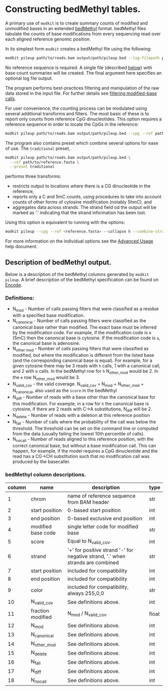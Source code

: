# Constructing bedMethyl tables.

A primary use of `modkit` is to create summary counts of modified and unmodified bases in
an extended [bedMethyl](https://www.encodeproject.org/data-standards/wgbs/) format.
bedMethyl files tabulate the counts of base modifications from every sequencing read over
each aligned reference genomic position.

In its simplest form `modkit` creates a bedMethyl file using the following:

```bash
modkit pileup path/to/reads.bam output/path/pileup.bed --log-filepath pileup.log
```

No reference sequence is required. A single file (described
[below](#description-of-bedmethyl-output)) with base count summaries will be created. The
final argument here specifies an optional log file output.

The program performs best-practices filtering and manipulation of the raw data stored in
the input file. For further details see [filtering modified-base calls](./filtering.md).

For user convenience, the counting process can be modulated using several additional
transforms and filters. The most basic of these is to report only counts from reference
CpG dinucleotides. This option requires a reference sequence in order to locate the CpGs
in the reference:

```bash
modkit pileup path/to/reads.bam output/path/pileup.bed --cpg --ref path/to/reference.fasta
```

The program also contains preset which combine several options for ease of use. The
`traditional` preset,

```bash
modkit pileup path/to/reads.bam output/path/pileup.bed \
  --ref path/to/reference.fasta \
  --preset traditional
```

performs three transforms:
* restricts output to locations where there is a CG dinucleotide in the reference,
* reports only a C and 5mC counts, using procedures to take into account counts of other
  forms of cytosine modification (notably 5hmC), and
* aggregates data across strands. The strand field od the output will be marked as '.'
  indicating that the strand information has been lost.

Using this option is equivalent to running with the options:

```bash
modkit pileup --cpg --ref <reference.fasta> --collapse h --combine-strands
```

For more information on the individual options see the [Advanced Usage](./advanced_usage.md) help document.

## Description of bedMethyl output.

Below is a description of the bedMethyl columns generated by `modkit pileup`. A brief description of the
bedMethyl specification can be found on [Encode](https://www.encodeproject.org/data-standards/wgbs/).

### Definitions:

* N<sub>mod</sub> - Number of calls passing filters that were classified as a residue with a specified base modification.
* N<sub>canonical</sub> - Number of calls passing filters were classified as the canonical base rather than modified. The
exact base must be inferred by the modification code. For example, if the modification code is `m` (5mC) then
the canonical base is cytosine. If the modification code is `a`, the canonical base is adenosine.
* N<sub>other mod</sub> - Number of calls passing filters that were classified as modified, but where the modification is different from the listed base (and the corresponding canonical base is equal). For example, for a given cytosine there may be 3 reads with
`h` calls, 1 with a canonical call, and 2 with `m` calls. In the bedMethyl row for `h` N<sub>other_mod</sub> would be 2. In the
`m` row N<sub>other_mod</sub> would be 3.
* N<sub>valid_cov</sub> - the valid coverage. N<sub>valid_cov</sub> = N<sub>mod</sub> + N<sub>other_mod</sub> + N<sub>canonical</sub>, also used as the `score` in the bedMethyl
* N<sub>diff</sub> - Number of reads with a base other than the canonical base for this modification. For example, in a row
for `h` the canonical base is cytosine, if there are 2 reads with C->A substitutions, N<sub>diff</sub> will be 2.
* N<sub>delete</sub> - Number of reads with a deletion at this reference position
* N<sub>fail</sub> - Number of calls where the probability of the call was below the threshold. The threshold can be
set on the command line or computed from the data (usually failing the lowest 10th percentile of calls).
* N<sub>nocall</sub> - Number of reads aligned to this reference position, with the correct canonical base, but without a base
modification call. This can happen, for example, if the model requires a CpG dinucleotide and the read has a
CG->CH substitution such that no modification call was produced by the basecaller.

### bedMethyl column descriptions.

| column | name                  | description                                                                    | type  |
|--------|-----------------------|--------------------------------------------------------------------------------|-------|
| 1      | chrom                 | name of reference sequence from BAM header                                     | str   |
| 2      | start position        | 0-based start position                                                         | int   |
| 3      | end position          | 0-based exclusive end position                                                 | int   |
| 4      | modified base code    | single letter code for modified base                                           | str   |
| 5      | score                 | Equal to N<sub>valid_cov</sub>.                                                | int   |
| 6      | strand                | '+' for positive strand '-' for negative strand, '.' when strands are combined | str   |
| 7      | start position        | included for compatibility                                                     | int   |
| 8      | end position          | included for compatibility                                                     | int   |
| 9      | color                 | included for compatibility, always 255,0,0                                     | str   |
| 10     | N<sub>valid_cov</sub> | See definitions above.                                                         | int   |
| 11     | fraction modified     | N<sub>mod</sub> / N<sub>valid_cov</sub>                                        | float |
| 12     | N<sub>mod</sub>       | See definitions above.                                                         | int   |
| 13     | N<sub>canonical</sub> | See definitions above.                                                         | int   |
| 14     | N<sub>other_mod</sub> | See definitions above.                                                         | int   |
| 15     | N<sub>delete</sub>    | See definitions above.                                                         | int   |
| 16     | N<sub>fail</sub>      | See definitions above.                                                         | int   |
| 17     | N<sub>diff</sub>      | See definitions above.                                                         | int   |
| 18     | N<sub>nocall</sub>    | See definitions above.                                                         | int   |

